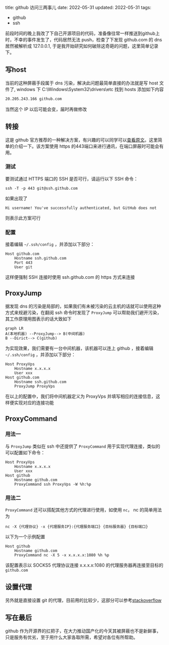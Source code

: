 title: github 访问三两事儿
date: 2022-05-31
updated: 2022-05-31
tags:
- github
- ssh

前段时间的晚上我改了下自己开源项目的代码，准备像往常一样推送到github上时，不幸的事件发生了，代码居然无法 push，检查了下发现 github.com 的 dns 居然被解析成 127.0.0.1, 于是我开始研究如何破除这奇葩的问题，这里简单记录下。

<!-- more -->

## 写host

当前的这种屏蔽手段属于 dns 污染，解决此问题最简单直接的办法就是写 host 文件了, windows 下 C:\Windows\System32\drivers\etc 找到 hosts 添加如下内容

```txt
20.205.243.166 github.com
```

当然这个 IP 以后可能会变，届时再做修改

## 转接

这是 github 官方推荐的一种解决方案，有兴趣的可以同学可以[查看原文](https://docs.github.com/cn/authentication/troubleshooting-ssh/using-ssh-over-the-https-port)。这里简单的介绍一下。该方案使用 https 的443端口来进行通讯，在端口屏蔽时可能会有用。

### 测试

要测试通过 HTTPS 端口的 SSH 是否可行，请运行以下 SSH 命令：

```
ssh -T -p 443 git@ssh.github.com
```

如果出现了

```
Hi username! You've successfully authenticated, but GitHub does not
```

则表示此方案可行

### 配置

接着编辑 `~/.ssh/config` ，并添加以下部分：

```ssh
Host github.com
    Hostname ssh.github.com
    Port 443
    User git
```

这样便强制 SSH 连接时使用 ssh.github.com 的 https 方式来连接

## ProxyJump

据发现 dns 的污染是局部的，如果我们有未被污染的云主机的话就可以使用这种方式来规避污染，在翻阅 ssh 命令时发现了 `ProxyJump` 可以帮助我们避开污染，其工作原理用图表示的话大致如下

```mermaid
graph LR
A(本地机器) --ProxyJump--> B(中间机器)
B --Dirict--> C(github)
```

为实现效果，我们需要有一台中间机器，该机器可以连上 github ，接着编辑 `~/.ssh/config` ，并添加以下部分：

```
Host ProxyVps
    Hostname x.x.x.x
    User xxx
Host github.com
    Hostname ssh.github.com
    ProxyJump ProxyVps
```

在以上的配置中，我们将中间机器定义为 ProxyVps 并填写相应的连接信息，这样便实现对应的连接功能

## ProxyCommand

### 用法一

与 `ProxyJump` 类似在 ssh 中还提供了 `ProxyCommand` 用于实现代理连接，类似的可以配置如下命令：

```
Host ProxyVps
    Hostname x.x.x.x
    User xxx
Host github
    Hostname github.com
    ProxyCommand ssh ProxyVps -W %h:%p
```

### 用法二

`ProxyCommand` 还可以搭配其他方式的代理进行使用，如使用 `nc`， nc 的简单用法为 

`nc -X {代理协议} -x {代理服务IP}:{代理服务端口} {目标服务器} {目标端口}`

以下为一个示例配置

```
Host github
    Hostname github.com
    ProxyCommand nc -X 5 -x x.x.x.x:1080 %h %p 
```

该配置表示以 SOCKS5 代理协议连接 x.x.x.x:1080 的代理服务器再连接至目标的 `github.com`

## 设置代理

另外就是直接设置 git 的代理，目前用的比较少，这部分可以参考[stackoverflow](https://stackoverflow.com/questions/783811/getting-git-to-work-with-a-proxy-server-fails-with-request-timed-out)

## 写在最后

github 作为开源界的扛把子，在大力推动国产化的今天其被屏蔽也不是新鲜事，只是服务有优劣，至于用什么大家各取所需，希望对各位有所帮助。